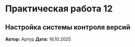 # Практическая работа 12

## Настройка системы контроля версий

**Автор:** Артур
**Дата:** 16.10.2025
